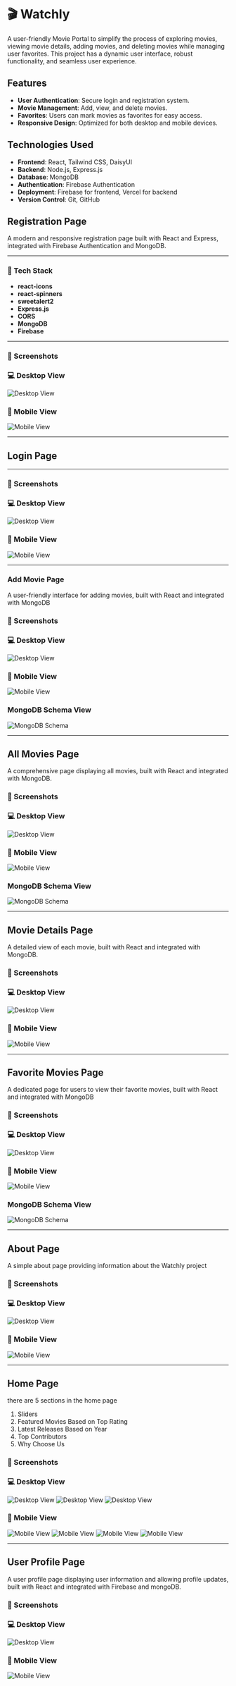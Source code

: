 # 🎬 Watchly

A user-friendly Movie Portal to simplify the process of exploring movies, viewing movie details, adding movies, and deleting movies while managing user favorites. This project has a dynamic user interface, robust functionality, and seamless user experience.

## Features
- **User Authentication**: Secure login and registration system.
- **Movie Management**: Add, view, and delete movies.
- **Favorites**: Users can mark movies as favorites for easy access.
- **Responsive Design**: Optimized for both desktop and mobile devices.

## Technologies Used
- **Frontend**: React, Tailwind CSS, DaisyUI
- **Backend**: Node.js, Express.js
- **Database**: MongoDB
- **Authentication**: Firebase Authentication
- **Deployment**: Firebase for frontend, Vercel for backend
- **Version Control**: Git, GitHub

## Registration Page

A modern and responsive registration page built with React and Express, integrated with Firebase Authentication and MongoDB.

---

### 🧰 Tech Stack

- **react-icons**
- **react-spinners**
- **sweetalert2**
- **Express.js**
- **CORS**
- **MongoDB**
- **Firebase**

---

### 📸 Screenshots

### 💻 Desktop View  
![Desktop View](./assets/registration_page_large_display.png)

### 📱 Mobile View  
![Mobile View](./assets/registration_page_small_display.png)

---
## Login Page
---
### 📸 Screenshots

### 💻 Desktop View  
![Desktop View](./assets/Login_desktop.png)

### 📱 Mobile View  
![Mobile View](./assets/login_mobile.png)

---
### Add Movie Page
A user-friendly interface for adding movies, built with React and integrated with MongoDB

### 📸 Screenshots
### 💻 Desktop View
![Desktop View](./assets/AddMovie_Desktop.png)
### 📱 Mobile View
![Mobile View](./assets/AddMovie_Mobile.png)
### MongoDB Schema View 
![MongoDB Schema](./assets/AddMovie_Mongodb.png)

---
## All Movies Page
A comprehensive page displaying all movies, built with React and integrated with MongoDB.

### 📸 Screenshots
### 💻 Desktop View
![Desktop View](./assets/AllMovies_desktop.png)
### 📱 Mobile View
![Mobile View](./assets/AllMovies_mobile.png)
### MongoDB Schema View
![MongoDB Schema](./assets/Movies_MongoDB_Schema.png)

---
## Movie Details Page
A detailed view of each movie, built with React and integrated with MongoDB.
### 📸 Screenshots
### 💻 Desktop View
![Desktop View](./assets/SeeDetails_desktop.png)
### 📱 Mobile View
![Mobile View](./assets/SeeDetails_mobile.png)

---
## Favorite Movies Page
A dedicated page for users to view their favorite movies, built with React and integrated with MongoDB
### 📸 Screenshots
### 💻 Desktop View
![Desktop View](./assets/favourites_desktop.png)
### 📱 Mobile View
![Mobile View](./assets/favourites_mobile.png)
### MongoDB Schema View
![MongoDB Schema](./assets/favourites_Mongodb_Schema.png)

---
## About Page
A simple about page providing information about the Watchly project
### 📸 Screenshots
### 💻 Desktop View
![Desktop View](./assets/About_desktop.png)
### 📱 Mobile View
![Mobile View](./assets/About_mobile.png)

---
## Home Page
there are 5 sections in the home page
1. Sliders
2. Featured Movies Based on Top Rating
3. Latest Releases Based on Year
4. Top Contributors
5. Why Choose Us
### 📸 Screenshots
### 💻 Desktop View
![Desktop View](./assets/HomePage_Desktop1.png)
![Desktop View](./assets/HomePage_Desktop2.png)
![Desktop View](./assets/HomePage_Desktop3.png)
### 📱 Mobile View
![Mobile View](./assets/HomePage_Mobile1.png)
![Mobile View](./assets/HomePage_Mobile2.png)
![Mobile View](./assets/HomePage_Mobile3.png)
![Mobile View](./assets/HomePage_Mobile4.png)

---
## User Profile Page
A user profile page displaying user information and allowing profile updates, built with React and integrated with Firebase and mongoDB.
### 📸 Screenshots
### 💻 Desktop View
![Desktop View](./assets/User_profile_Desktop.png)
### 📱 Mobile View
![Mobile View](./assets/User_profile_Mobile.png)